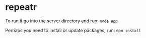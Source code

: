 # repeatr

To run it go into the server directory and run:
```node app```

Perhaps you need to install or update packages, run:
```npm install```
